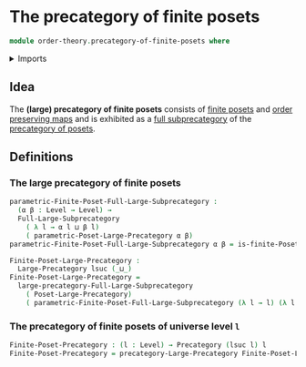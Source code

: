 # The precategory of finite posets

```agda
module order-theory.precategory-of-finite-posets where
```

<details><summary>Imports</summary>

```agda
open import category-theory.full-large-subprecategories
open import category-theory.large-precategories
open import category-theory.precategories

open import foundation.universe-levels

open import order-theory.finite-posets
open import order-theory.precategory-of-posets
```

</details>

## Idea

The **(large) precategory of finite posets** consists of
[finite posets](order-theory.finite-posets.md) and
[order preserving maps](order-theory.order-preserving-maps-posets.md) and is
exhibited as a
[full subprecategory](category-theory.full-large-subprecategories.md) of the
[precategory of posets](order-theory.precategory-of-posets.md).

## Definitions

### The large precategory of finite posets

```agda
parametric-Finite-Poset-Full-Large-Subprecategory :
  (α β : Level → Level) →
  Full-Large-Subprecategory
    ( λ l → α l ⊔ β l)
    ( parametric-Poset-Large-Precategory α β)
parametric-Finite-Poset-Full-Large-Subprecategory α β = is-finite-Poset-Prop

Finite-Poset-Large-Precategory :
  Large-Precategory lsuc (_⊔_)
Finite-Poset-Large-Precategory =
  large-precategory-Full-Large-Subprecategory
    ( Poset-Large-Precategory)
    ( parametric-Finite-Poset-Full-Large-Subprecategory (λ l → l) (λ l → l))
```

### The precategory of finite posets of universe level `l`

```agda
Finite-Poset-Precategory : (l : Level) → Precategory (lsuc l) l
Finite-Poset-Precategory = precategory-Large-Precategory Finite-Poset-Large-Precategory
```
